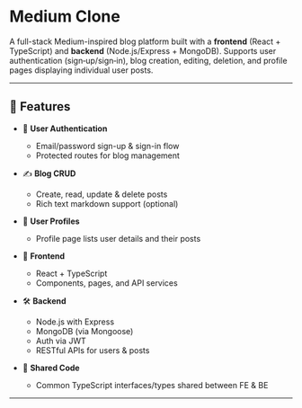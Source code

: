 # Medium Clone

A full-stack Medium-inspired blog platform built with a **frontend** (React + TypeScript) and **backend** (Node.js/Express + MongoDB). Supports user authentication (sign‑up/sign‑in), blog creation, editing, deletion, and profile pages displaying individual user posts.

---

## 🚀 Features

- 🔐 **User Authentication**
  - Email/password sign-up & sign-in flow
  - Protected routes for blog management

- ✍️ **Blog CRUD**
  - Create, read, update & delete posts
  - Rich text markdown support (optional)

- 👤 **User Profiles**
  - Profile page lists user details and their posts

- 📄 **Frontend**
  - React + TypeScript
  - Components, pages, and API services

- 🛠️ **Backend**
  - Node.js with Express
  - MongoDB (via Mongoose)
  - Auth via JWT
  - RESTful APIs for users & posts

- 🔄 **Shared Code**
  - Common TypeScript interfaces/types shared between FE & BE

---



